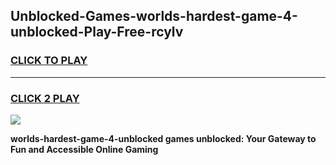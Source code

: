 
## Unblocked-Games-worlds-hardest-game-4-unblocked-Play-Free-rcylv
<h3>
<a href="https://premium76.site?title=worlds-hardest-game-4-unblocked&ref=18A1">CLICK TO PLAY</a></h3>
<hr>

<h3>
<a href="https://premium76.site?title=worlds-hardest-game-4-unblocked&ref=18A1">CLICK 2 PLAY</a>
  
</h3>

<a href="https://premium76.site?title=worlds-hardest-game-4-unblocked&ref=18A1"><img src="https://clearcache.store/games.png"></a>


**worlds-hardest-game-4-unblocked games unblocked: Your Gateway to Fun and Accessible Online Gaming**

